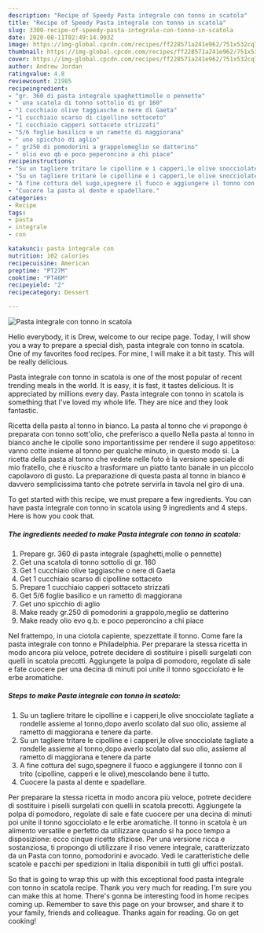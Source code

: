 ```yaml
---
description: "Recipe of Speedy Pasta integrale con tonno in scatola"
title: "Recipe of Speedy Pasta integrale con tonno in scatola"
slug: 3300-recipe-of-speedy-pasta-integrale-con-tonno-in-scatola
date: 2020-08-11T02:49:14.993Z
image: https://img-global.cpcdn.com/recipes/ff228571a241e962/751x532cq70/pasta-integrale-con-tonno-in-scatola-recipe-main-photo.jpg
thumbnail: https://img-global.cpcdn.com/recipes/ff228571a241e962/751x532cq70/pasta-integrale-con-tonno-in-scatola-recipe-main-photo.jpg
cover: https://img-global.cpcdn.com/recipes/ff228571a241e962/751x532cq70/pasta-integrale-con-tonno-in-scatola-recipe-main-photo.jpg
author: Andrew Jordan
ratingvalue: 4.8
reviewcount: 21985
recipeingredient:
- "gr. 360 di pasta integrale spaghettimolle o pennette"
- " una scatola di tonno sottolio di gr 160"
- "1 cucchiaio olive taggiasche o nere di Gaeta"
- "1 cucchiaio scarso di cipolline sottaceto"
- "1 cucchiaio capperi sottaceto strizzati"
- "5/6 foglie basilico e un rametto di maggiorana"
- " uno spicchio di aglio"
- " gr250 di pomodorini a grappolomeglio se datterino"
- " olio evo qb e poco peperoncino a chi piace"
recipeinstructions:
- "Su un tagliere tritare le cipolline e i capperi,le olive snocciolate tagliate a rondelle assieme al tonno,dopo averlo scolato dal suo olio, assieme al rametto di maggiorana e tenere da parte."
- "Su un tagliere tritare le cipolline e i capperi,le olive snocciolate tagliate a rondelle assieme al tonno,dopo averlo scolato dal suo olio, assieme al rametto di maggiorana e tenere da parte"
- "A fine cottura del sugo,spegnere il fuoco e aggiungere il tonno con il trito (cipolline, capperi e le olive),mescolando bene il tutto."
- "Cuocere la pasta al dente e spadellare."
categories:
- Recipe
tags:
- pasta
- integrale
- con

katakunci: pasta integrale con 
nutrition: 102 calories
recipecuisine: American
preptime: "PT27M"
cooktime: "PT46M"
recipeyield: "2"
recipecategory: Dessert

---
```



![Pasta integrale con tonno in scatola](https://img-global.cpcdn.com/recipes/ff228571a241e962/751x532cq70/pasta-integrale-con-tonno-in-scatola-recipe-main-photo.jpg)

Hello everybody, it is Drew, welcome to our recipe page. Today, I will show you a way to prepare a special dish, pasta integrale con tonno in scatola. One of my favorites food recipes. For mine, I will make it a bit tasty. This will be really delicious.

Pasta integrale con tonno in scatola is one of the most popular of recent trending meals in the world. It is easy, it is fast, it tastes delicious. It is appreciated by millions every day. Pasta integrale con tonno in scatola is something that I've loved my whole life. They are nice and they look fantastic.

Ricetta della pasta al tonno in bianco. La pasta al tonno che vi propongo è preparata con tonno sott&#39;olio, che preferisco a quello Nella pasta al tonno in bianco anche le cipolle sono importantissime per rendere il sugo appetitoso: vanno cotte insieme al tonno per qualche minuto, in questo modo si. La ricetta della pasta al tonno che vedete nelle foto è la versione speciale di mio fratello, che è riuscito a trasformare un piatto tanto banale in un piccolo capolavoro di gusto. La preparazione di questa pasta al tonno in bianco è davvero semplicissima tanto che potrete servirla in tavola nel giro di una.


To get started with this recipe, we must prepare a few ingredients. You can have pasta integrale con tonno in scatola using 9 ingredients and 4 steps. Here is how you cook that.

<!--inarticleads1-->

##### The ingredients needed to make Pasta integrale con tonno in scatola:

1. Prepare gr. 360 di pasta integrale (spaghetti,molle o pennette)
1. Get  una scatola di tonno sottolio di gr. 160
1. Get 1 cucchiaio olive taggiasche o nere di Gaeta
1. Get 1 cucchiaio scarso di cipolline sottaceto
1. Prepare 1 cucchiaio capperi sottaceto strizzati
1. Get 5/6 foglie basilico e un rametto di maggiorana
1. Get  uno spicchio di aglio
1. Make ready  gr.250 di pomodorini a grappolo,meglio se datterino
1. Make ready  olio evo q.b. e poco peperoncino a chi piace


Nel frattempo, in una ciotola capiente, spezzettate il tonno. Come fare la pasta integrale con tonno e Philadelphia. Per preparare la stessa ricetta in modo ancora più veloce, potrete decidere di sostituire i piselli surgelati con quelli in scatola precotti. Aggiungete la polpa di pomodoro, regolate di sale e fate cuocere per una decina di minuti poi unite il tonno sgocciolato e le erbe aromatiche. 

<!--inarticleads2-->

##### Steps to make Pasta integrale con tonno in scatola:

1. Su un tagliere tritare le cipolline e i capperi,le olive snocciolate tagliate a rondelle assieme al tonno,dopo averlo scolato dal suo olio, assieme al rametto di maggiorana e tenere da parte.
1. Su un tagliere tritare le cipolline e i capperi,le olive snocciolate tagliate a rondelle assieme al tonno,dopo averlo scolato dal suo olio, assieme al rametto di maggiorana e tenere da parte
1. A fine cottura del sugo,spegnere il fuoco e aggiungere il tonno con il trito (cipolline, capperi e le olive),mescolando bene il tutto.
1. Cuocere la pasta al dente e spadellare.


Per preparare la stessa ricetta in modo ancora più veloce, potrete decidere di sostituire i piselli surgelati con quelli in scatola precotti. Aggiungete la polpa di pomodoro, regolate di sale e fate cuocere per una decina di minuti poi unite il tonno sgocciolato e le erbe aromatiche. Il tonno in scatola è un alimento versatile e perfetto da utilizzare quando si ha poco tempo a disposizione: ecco cinque ricette sfiziose. Per una versione ricca e sostanziosa, ti propongo di utilizzare il riso venere integrale, caratterizzato da un Pasta con tonno, pomodorini e avocado. Vedi le caratteristiche delle scatole e pacchi per spedizioni in Italia disponibili in tutti gli uffici postali. 

So that is going to wrap this up with this exceptional food pasta integrale con tonno in scatola recipe. Thank you very much for reading. I'm sure you can make this at home. There's gonna be interesting food in home recipes coming up. Remember to save this page on your browser, and share it to your family, friends and colleague. Thanks again for reading. Go on get cooking!
